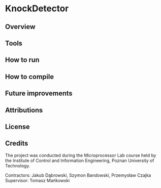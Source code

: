 # KnockDetector

## Overview

## Tools

## How to run

## How to compile

## Future improvements

## Attributions

## License

## Credits

The project was conducted during the Microprocessor Lab course held by the Institute of Control and Information Engineering, Poznan University of Technology.

Contractors: Jakub Dąbrowski, Szymon Bandowski, Przemysław Czajka
Supervisor: Tomasz Mańkowski
